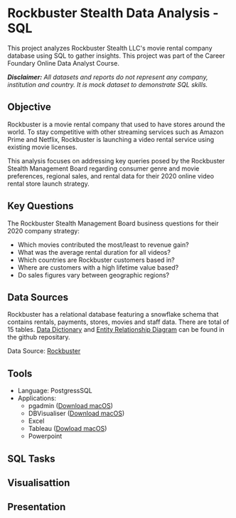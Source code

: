 # Rockbuster Stealth Data Analysis - SQL

This project analyzes Rockbuster Stealth LLC's movie rental company database using SQL to gather insights. This project was part of the Career Foundary Online Data Analyst Course.

**_Disclaimer:_** *All datasets and reports do not represent any company, institution and country. It is mock dataset to demonstrate SQL skills.*

## Objective
Rockbuster is a movie rental company that used to have stores around the world. To stay competitive with other streaming services such as Amazon Prime and Netflix, Rockbuster is launching a video rental service using existing movie licenses. 

This analysis focuses on addressing key queries posed by the Rockbuster Stealth Management Board regarding consumer genre and movie preferences, regional sales, and rental data for their 2020 online video rental store launch strategy.

## Key Questions
The Rockbuster Stealth Management Board business questions for their 2020 company strategy:
- Which movies contributed the most/least to revenue gain?
- What was the average rental duration for all videos?
- Which countries are Rockbuster customers based in?
- Where are customers with a high lifetime value based?
- Do sales figures vary between geographic regions?

## Data Sources

Rockbuster has a relational database featuring a snowflake schema that contains rentals, payments, stores, movies and staff data. There are total of 15 tables. [Data Dictionary](https://github.com/jiniep/rockbuster-SQL/blob/main/Rockbuster-Data_Summary.xlsx) and [Entity Relationship Diagram](https://github.com/jiniep/rockbuster-SQL/blob/main/Rockbuster%20Database%20ERD.png) can be found in the github repositary.

Data Source: [Rockbuster](http://www.postgresqltutorial.com/wp-content/uploads/2019/05/dvdrental.zip)

## Tools

- Language: PostgressSQL
- Applications:
  - pgadmin ([Download macOS](https://www.pgadmin.org/download/pgadmin-4-macos/))
  - DBVisualiser ([Download macOS](https://www.dbvis.com/download/))
  - Excel
  - Tableau ([Dowload macOS](https://public-pantheon.tableau.com/en-us/s/download))
  - Powerpoint

## SQL Tasks

## Visualisattion

## Presentation
